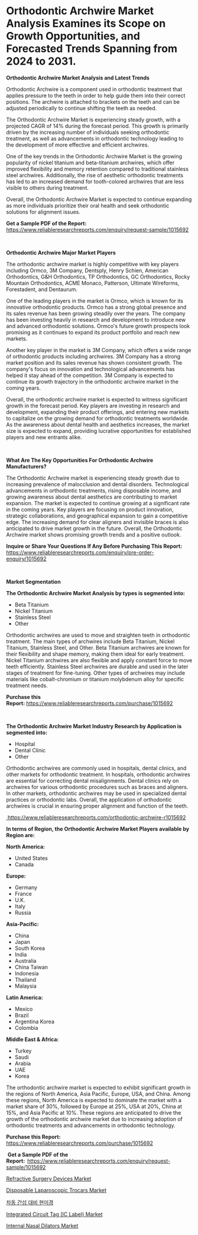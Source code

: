 <p><h1>Orthodontic Archwire Market Analysis Examines its Scope on Growth Opportunities, and Forecasted Trends Spanning from 2024 to 2031.</h1></p><p><strong>Orthodontic Archwire Market Analysis and Latest Trends</strong></p>
<p><p>Orthodontic Archwire is a component used in orthodontic treatment that applies pressure to the teeth in order to help guide them into their correct positions. The archwire is attached to brackets on the teeth and can be adjusted periodically to continue shifting the teeth as needed.</p><p>The Orthodontic Archwire Market is experiencing steady growth, with a projected CAGR of 14% during the forecast period. This growth is primarily driven by the increasing number of individuals seeking orthodontic treatment, as well as advancements in orthodontic technology leading to the development of more effective and efficient archwires.</p><p>One of the key trends in the Orthodontic Archwire Market is the growing popularity of nickel titanium and beta-titanium archwires, which offer improved flexibility and memory retention compared to traditional stainless steel archwires. Additionally, the rise of aesthetic orthodontic treatments has led to an increased demand for tooth-colored archwires that are less visible to others during treatment.</p><p>Overall, the Orthodontic Archwire Market is expected to continue expanding as more individuals prioritize their oral health and seek orthodontic solutions for alignment issues.</p></p>
<p><strong>Get a Sample PDF of the Report:&nbsp;</strong> <a href="https://www.reliableresearchreports.com/enquiry/request-sample/1015692">https://www.reliableresearchreports.com/enquiry/request-sample/1015692</a></p>
<p>&nbsp;</p>
<p><strong>Orthodontic Archwire Major Market Players</strong></p>
<p><p>The orthodontic archwire market is highly competitive with key players including Ormco, 3M Company, Dentsply, Henry Schien, American Orthodontics, G&H Orthodontics, TP Orthodontics, GC Orthodontics, Rocky Mountain Orthodontics, ACME Monaco, Patterson, Ultimate Wireforms, Forestadent, and Dentaurum. </p><p>One of the leading players in the market is Ormco, which is known for its innovative orthodontic products. Ormco has a strong global presence and its sales revenue has been growing steadily over the years. The company has been investing heavily in research and development to introduce new and advanced orthodontic solutions. Ormco's future growth prospects look promising as it continues to expand its product portfolio and reach new markets. </p><p>Another key player in the market is 3M Company, which offers a wide range of orthodontic products including archwires. 3M Company has a strong market position and its sales revenue has shown consistent growth. The company's focus on innovation and technological advancements has helped it stay ahead of the competition. 3M Company is expected to continue its growth trajectory in the orthodontic archwire market in the coming years.</p><p>Overall, the orthodontic archwire market is expected to witness significant growth in the forecast period. Key players are investing in research and development, expanding their product offerings, and entering new markets to capitalize on the growing demand for orthodontic treatments worldwide. As the awareness about dental health and aesthetics increases, the market size is expected to expand, providing lucrative opportunities for established players and new entrants alike.</p></p>
<p>&nbsp;</p>
<p><strong>What Are The Key Opportunities For Orthodontic Archwire Manufacturers?</strong></p>
<p><p>The Orthodontic Archwire market is experiencing steady growth due to increasing prevalence of malocclusion and dental disorders. Technological advancements in orthodontic treatments, rising disposable income, and growing awareness about dental aesthetics are contributing to market expansion. The market is expected to continue growing at a significant rate in the coming years. Key players are focusing on product innovation, strategic collaborations, and geographical expansion to gain a competitive edge. The increasing demand for clear aligners and invisible braces is also anticipated to drive market growth in the future. Overall, the Orthodontic Archwire market shows promising growth trends and a positive outlook.</p></p>
<p><strong>Inquire or Share Your Questions If Any Before Purchasing This Report:</strong> <a href="https://www.reliableresearchreports.com/enquiry/pre-order-enquiry/1015692">https://www.reliableresearchreports.com/enquiry/pre-order-enquiry/1015692</a></p>
<p>&nbsp;</p>
<p><strong>Market Segmentation</strong></p>
<p><strong>The Orthodontic Archwire Market Analysis by types is segmented into:</strong></p>
<p><ul><li>Beta Titanium</li><li>Nickel Titanium</li><li>Stainless Steel</li><li>Other</li></ul></p>
<p><p>Orthodontic archwires are used to move and straighten teeth in orthodontic treatment. The main types of archwires include Beta Titanium, Nickel Titanium, Stainless Steel, and Other. Beta Titanium archwires are known for their flexibility and shape memory, making them ideal for early treatment. Nickel Titanium archwires are also flexible and apply constant force to move teeth efficiently. Stainless Steel archwires are durable and used in the later stages of treatment for fine-tuning. Other types of archwires may include materials like cobalt-chromium or titanium molybdenum alloy for specific treatment needs.</p></p>
<p><strong>Purchase this Report:&nbsp;</strong><a href="https://www.reliableresearchreports.com/purchase/1015692">https://www.reliableresearchreports.com/purchase/1015692</a></p>
<p>&nbsp;</p>
<p><strong>The Orthodontic Archwire Market Industry Research by Application is segmented into:</strong></p>
<p><ul><li>Hospital</li><li>Dental Clinic</li><li>Other</li></ul></p>
<p><p>Orthodontic archwires are commonly used in hospitals, dental clinics, and other markets for orthodontic treatment. In hospitals, orthodontic archwires are essential for correcting dental misalignments. Dental clinics rely on archwires for various orthodontic procedures such as braces and aligners. In other markets, orthodontic archwires may be used in specialized dental practices or orthodontic labs. Overall, the application of orthodontic archwires is crucial in ensuring proper alignment and function of the teeth.</p></p>
<p><a href="https://www.reliableresearchreports.com/orthodontic-archwire-r1015692">&nbsp;https://www.reliableresearchreports.com/orthodontic-archwire-r1015692</a></p>
<p><strong>In terms of Region, the Orthodontic Archwire Market Players available by Region are:</strong></p>
<p>
    <p> <strong> North America: </strong>
        <ul>
            <li>United States</li>
            <li>Canada</li>
        </ul>
        </p> 
    <p> <strong> Europe: </strong>
        <ul>
            <li>Germany</li>
            <li>France</li>
            <li>U.K.</li>
            <li>Italy</li>
            <li>Russia</li>
        </ul>
        </p> 
    <p> <strong> Asia-Pacific: </strong>
        <ul>
            <li>China</li>
            <li>Japan</li>
            <li>South Korea</li>
            <li>India</li>
            <li>Australia</li>
            <li>China Taiwan</li>
            <li>Indonesia</li>
            <li>Thailand</li>
            <li>Malaysia</li>
        </ul>
        </p> 
    <p> <strong> Latin America: </strong>
        <ul>
            <li>Mexico</li>
            <li>Brazil</li>
            <li>Argentina Korea</li>
            <li>Colombia</li>
        </ul>
        </p> 
    <p> <strong> Middle East & Africa: </strong>
        <ul>
            <li>Turkey</li>
            <li>Saudi</li>
            <li>Arabia</li>
            <li>UAE</li>
            <li>Korea</li>
        </ul>
    </p>
    </p>
<p><p>The orthodontic archwire market is expected to exhibit significant growth in the regions of North America, Asia Pacific, Europe, USA, and China. Among these regions, North America is expected to dominate the market with a market share of 30%, followed by Europe at 25%, USA at 20%, China at 15%, and Asia Pacific at 10%. These regions are anticipated to drive the growth of the orthodontic archwire market due to increasing adoption of orthodontic treatments and advancements in orthodontic technology.</p></p>
<p><strong>Purchase this Report: </strong><a href="https://www.reliableresearchreports.com/purchase/1015692">https://www.reliableresearchreports.com/purchase/1015692</a></p>
<p>&nbsp;<strong>Get a Sample PDF of the Report:&nbsp;&nbsp;</strong><a href="https://www.reliableresearchreports.com/enquiry/request-sample/1015692">https://www.reliableresearchreports.com/enquiry/request-sample/1015692</a></p>
<p><strong></strong></p>
<p><p><a href="https://github.com/AndreanneHane2023/Market-Research-Report-List-2/blob/main/refractive-surgery-devices-market.md">Refractive Surgery Devices Market</a></p><p><a href="https://github.com/jodemen/Market-Research-Report-List-4/blob/main/disposable-laparoscopic-trocars-market.md">Disposable Laparoscopic Trocars Market</a></p><p><a href="https://github.com/gambitz1998/Market-Research-Report-List-2/blob/main/595556675278.md">차동 간섭 대비 현미경</a></p><p><a href="https://medium.com/@shjsi3663/global-integrated-circuit-tag-ic-label-industry-types-applications-market-players-regional-6caec1d4abc5">Integrated Circuit Tag (IC Label) Market</a></p><p><a href="https://github.com/RyleeBauch2023/Market-Research-Report-List-2/blob/main/internal-nasal-dilators-market.md">Internal Nasal Dilators Market</a></p></p>